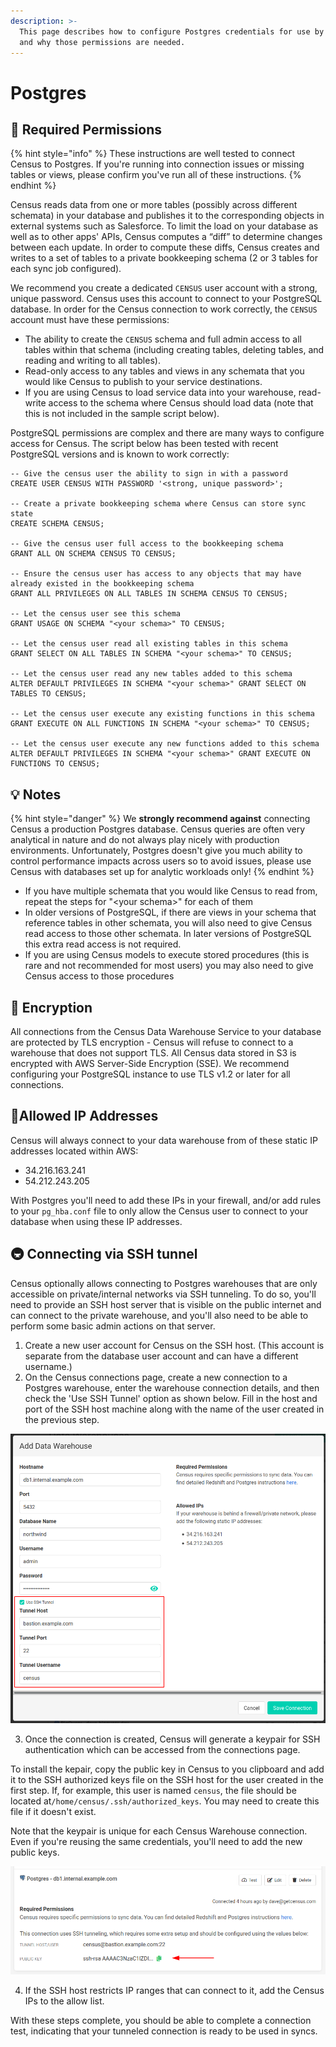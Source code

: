 ```yaml
---
description: >-
  This page describes how to configure Postgres credentials for use by Census
  and why those permissions are needed.
---
```


# Postgres

## 🔐 Required Permissions

{% hint style="info" %}
These instructions are well tested to connect Census to Postgres. If you're running into connection issues or missing tables or views, please confirm you've run all of these instructions. 
{% endhint %}

Census reads data from one or more tables \(possibly across different schemata\) in your database and publishes it to the corresponding objects in external systems such as Salesforce. To limit the load on your database as well as to other apps' APIs, Census computes a “diff” to determine changes between each update. In order to compute these diffs, Census creates and writes to a set of tables to a private bookkeeping schema \(2 or 3 tables for each sync job configured\).

We recommend you create a dedicated `CENSUS` user account with a strong, unique password. Census uses this account to connect to your PostgreSQL database. In order for the Census connection to work correctly, the `CENSUS` account must have these permissions:

* The ability to create the `CENSUS` schema and full admin access to all tables within that schema \(including creating tables, deleting tables, and reading and writing to all tables\).
* Read-only access to any tables and views in any schemata that you would like Census to publish to your service destinations.
* If you are using Census to load service data into your warehouse, read-write access to the schema where Census should load data \(note that this is not included in the sample script below\).

PostgreSQL permissions are complex and there are many ways to configure access for Census. The script below has been tested with recent PostgreSQL versions and is known to work correctly:

```text
-- Give the census user the ability to sign in with a password
CREATE USER CENSUS WITH PASSWORD '<strong, unique password>';

-- Create a private bookkeeping schema where Census can store sync state
CREATE SCHEMA CENSUS;

-- Give the census user full access to the bookkeeping schema
GRANT ALL ON SCHEMA CENSUS TO CENSUS;

-- Ensure the census user has access to any objects that may have already existed in the bookkeeping schema
GRANT ALL PRIVILEGES ON ALL TABLES IN SCHEMA CENSUS TO CENSUS;

-- Let the census user see this schema
GRANT USAGE ON SCHEMA "<your schema>" TO CENSUS;

-- Let the census user read all existing tables in this schema
GRANT SELECT ON ALL TABLES IN SCHEMA "<your schema>" TO CENSUS;

-- Let the census user read any new tables added to this schema
ALTER DEFAULT PRIVILEGES IN SCHEMA "<your schema>" GRANT SELECT ON TABLES TO CENSUS;

-- Let the census user execute any existing functions in this schema
GRANT EXECUTE ON ALL FUNCTIONS IN SCHEMA "<your schema>" TO CENSUS;

-- Let the census user execute any new functions added to this schema
ALTER DEFAULT PRIVILEGES IN SCHEMA "<your schema>" GRANT EXECUTE ON FUNCTIONS TO CENSUS;
```

## 💡 Notes

{% hint style="danger" %}
We **strongly recommend against** connecting Census a production Postgres database. Census queries are often very analytical in nature and do not always play nicely with production environments. Unfortunately, Postgres doesn't give you much ability to control performance impacts across users so to avoid issues, please use Census with databases set up for analytic workloads only!
{% endhint %}

* If you have multiple schemata that you would like Census to read from, repeat the steps for "&lt;your schema&gt;" for each of them
* In older versions of PostgreSQL, if there are views in your schema that reference tables in other schemata, you will also need to give Census read access to those other schemata. In later versions of PostgreSQL this extra read access is not required.
* If you are using Census models to execute stored procedures \(this is rare and not recommended for most users\) you may also need to give Census access to those procedures

## 🔑 Encryption

All connections from the Census Data Warehouse Service to your database are protected by TLS encryption - Census will refuse to connect to a warehouse that does not support TLS. All Census data stored in S3 is encrypted with AWS Server-Side Encryption \(SSE\). We recommend configuring your PostgreSQL instance to use TLS v1.2 or later for all connections.

## 🚦Allowed IP Addresses

Census will always connect to your data warehouse from of these static IP addresses located within AWS:

* 34.216.163.241
* 54.212.243.205

With Postgres you'll need to add these IPs in your firewall, and/or add rules to your `pg_hba.conf` file to only allow the Census user to connect to your database when using these IP addresses.

## 🚇 Connecting via SSH tunnel

Census optionally allows connecting to Postgres warehouses that are only accessible on private/internal networks via SSH tunneling. To do so, you'll need to provide an SSH host server that is visible on the public internet and can connect to the private warehouse, and you'll also need to be able to perform some basic admin actions on that server.

1. Create a new user account for Census on the SSH host. \(This account is separate from the database user account and can have a different username.\)
2. On the Census connections page, create a new connection to a Postgres warehouse, enter the warehouse connection details, and then check the 'Use SSH Tunnel' option as shown below.  Fill in the host and port of the SSH host machine along with the name of the user created in the previous step.

![](../.gitbook/assets/redshift_pg_1.png)

3. Once the connection is created, Census will generate a keypair for SSH authentication which can be accessed from the connections page. 

To install the kepair, copy the public key in Census to you clipboard and add it to the SSH authorized keys file on the SSH host for the user created in the first step.  If, for example, this user is named `census`, the file should be located at`/home/census/.ssh/authorized_keys`. You may need to create this file if it doesn't exist.

Note that the keypair is unique for each Census Warehouse connection. Even if you're reusing the same credentials, you'll need to add the new public keys.

![](../.gitbook/assets/redshift_pg_2.png)

4. If the SSH host restricts IP ranges that can connect to it, add the Census IPs to the allow list.

With these steps complete, you should be able to complete a connection test, indicating that your tunneled connection is ready to be used in syncs.

